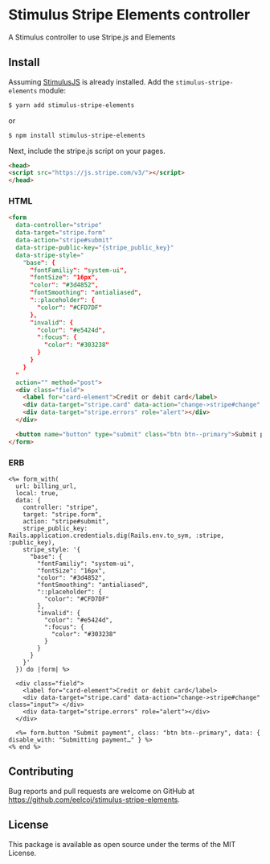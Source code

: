 # Stimulus Stripe Elements controller

A Stimulus controller to use Stripe.js and Elements

## Install

Assuming [StimulusJS](https://stimulusjs.org) is already installed. Add the `stimulus-stripe-elements` module:

```bash
$ yarn add stimulus-stripe-elements
```

or

```bash
$ npm install stimulus-stripe-elements
```

Next, include the stripe.js script on your pages.
```html
<head>
<script src="https://js.stripe.com/v3/"></script>
</head>
```

### HTML
```html
<form
  data-controller="stripe"
  data-target="stripe.form"
  data-action="stripe#submit"
  data-stripe-public-key="{stripe_public_key}"
  data-stripe-style="
    "base": {
      "fontFamiliy": "system-ui",
      "fontSize": "16px",
      "color": "#3d4852",
      "fontSmoothing": "antialiased",
      "::placeholder": {
        "color": "#CFD7DF"
      },
      "invalid": {
        "color": "#e5424d",
        ":focus": {
          "color": "#303238"
        }
      }
    }
  "
  action="" method="post">
  <div class="field">
    <label for="card-element">Credit or debit card</label>
    <div data-target="stripe.card" data-action="change->stripe#change" class="input">
    <div data-target="stripe.errors" role="alert"></div>
  </div>

  <button name="button" type="submit" class="btn btn--primary">Submit payment</button>
</form>

```
### ERB
```erb
<%= form_with(
  url: billing_url,
  local: true,
  data: {
    controller: "stripe",
    target: "stripe.form",
    action: "stripe#submit",
    stripe_public_key: Rails.application.credentials.dig(Rails.env.to_sym, :stripe, :public_key),
    stripe_style: '{
      "base": {
        "fontFamiliy": "system-ui",
        "fontSize": "16px",
        "color": "#3d4852",
        "fontSmoothing": "antialiased",
        "::placeholder": {
          "color": "#CFD7DF"
        },
        "invalid": {
          "color": "#e5424d",
          ":focus": {
            "color": "#303238"
          }
        }
      }
    }'
  }) do |form| %>

  <div class="field">
    <label for="card-element">Credit or debit card</label>
    <div data-target="stripe.card" data-action="change->stripe#change" class="input"> </div>
    <div data-target="stripe.errors" role="alert"></div>
  </div>

  <%= form.button "Submit payment", class: "btn btn--primary", data: { disable_with: "Submitting payment…" } %>
<% end %>
```

## Contributing

Bug reports and pull requests are welcome on GitHub at <https://github.com/eelcoj/stimulus-stripe-elements>.

## License

This package is available as open source under the terms of the MIT License.
